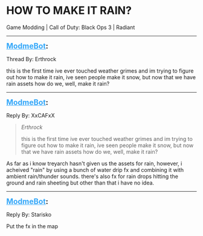# HOW TO MAKE IT RAIN?
Game Modding | Call of Duty: Black Ops 3 | Radiant

---
<strong style="font-size: 1.4em;"><span style="text-decoration: underline;text-decoration-color: #34a7f9;"><span style="color:#34a7f9;">ModmeBot</span></span>:</strong>

<p>Thread By: Erthrock<br /><p style="text-align:left;">this is the first time ive ever touched weather grimes and im trying to figure out how to make it rain, ive seen people make it snow, but now that we have rain assets how do we, well, make it rain?</p></p>

---
<strong style="font-size: 1.4em;"><span style="text-decoration: underline;text-decoration-color: #34a7f9;"><span style="color:#34a7f9;">ModmeBot</span></span>:</strong>

<p>Reply By: XxCAFxX<br /><blockquote><em>Erthrock</em><p style="text-align:left;">this is the first time ive ever touched weather grimes and im trying to figure out how to make it rain, ive seen people make it snow, but now that we have rain assets how do we, well, make it rain?</p></blockquote><p style="text-align:left;">As far as i know treyarch hasn&#39;t given us the assets for rain, however, i acheived &quot;rain&quot; by using a bunch of water drip fx and combining it with ambient rain/thunder sounds. there&#39;s also fx for rain drops hitting the ground and rain sheeting but other than that i have no idea.</p></p>

---
<strong style="font-size: 1.4em;"><span style="text-decoration: underline;text-decoration-color: #34a7f9;"><span style="color:#34a7f9;">ModmeBot</span></span>:</strong>

<p>Reply By: Starisko<br /><p style="text-align:left;">Put the fx in the map </p></p>
